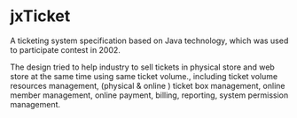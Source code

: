 # jxTicket
A ticketing system specification based on Java technology, which was used to participate contest in 2002.

The design tried to help industry to sell tickets in physical store and web store at the same time using same ticket volume., including ticket volume resources management, (physical & online ) ticket box management, online member management, online payment, billing, reporting, system permission management.

